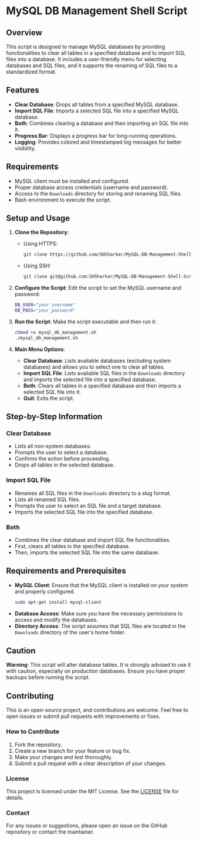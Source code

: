 # MySQL DB Management Shell Script

## Overview
This script is designed to manage MySQL databases by providing functionalities to clear all tables in a specified database and to import SQL files into a database. It includes a user-friendly menu for selecting databases and SQL files, and it supports the renaming of SQL files to a standardized format.

## Features
- **Clear Database**: Drops all tables from a specified MySQL database.
- **Import SQL File**: Imports a selected SQL file into a specified MySQL database.
- **Both**: Combines clearing a database and then importing an SQL file into it.
- **Progress Bar**: Displays a progress bar for long-running operations.
- **Logging**: Provides colored and timestamped log messages for better visibility.

## Requirements
- MySQL client must be installed and configured.
- Proper database access credentials (username and password).
- Access to the `Downloads` directory for storing and renaming SQL files.
- Bash environment to execute the script.

## Setup and Usage
1. **Clone the Repository**:
   - Using HTTPS:
     ```bash
     git clone https://github.com/SHSharkar/MySQL-DB-Management-Shell-Script.git && cd MySQL-DB-Management-Shell-Script
     ```
   - Using SSH:
     ```bash
     git clone git@github.com:SHSharkar/MySQL-DB-Management-Shell-Script.git && cd MySQL-DB-Management-Shell-Script
     ```

2. **Configure the Script**:
   Edit the script to set the MySQL username and password:
   ```bash
   DB_USER="your_username"
   DB_PASS="your_password"
   ```

3. **Run the Script**:
   Make the script executable and then run it:
   ```bash
   chmod +x mysql_db_management.sh
   ./mysql_db_management.sh
   ```

4. **Main Menu Options**:
   - **Clear Database**: Lists available databases (excluding system databases) and allows you to select one to clear all tables.
   - **Import SQL File**: Lists available SQL files in the `Downloads` directory and imports the selected file into a specified database.
   - **Both**: Clears all tables in a specified database and then imports a selected SQL file into it.
   - **Quit**: Exits the script.

## Step-by-Step Information
### Clear Database
- Lists all non-system databases.
- Prompts the user to select a database.
- Confirms the action before proceeding.
- Drops all tables in the selected database.

### Import SQL File
- Renames all SQL files in the `Downloads` directory to a slug format.
- Lists all renamed SQL files.
- Prompts the user to select an SQL file and a target database.
- Imports the selected SQL file into the specified database.

### Both
- Combines the clear database and import SQL file functionalities.
- First, clears all tables in the specified database.
- Then, imports the selected SQL file into the same database.

## Requirements and Prerequisites
- **MySQL Client**: Ensure that the MySQL client is installed on your system and properly configured.
  ```bash
  sudo apt-get install mysql-client
  ```
- **Database Access**: Make sure you have the necessary permissions to access and modify the databases.
- **Directory Access**: The script assumes that SQL files are located in the `Downloads` directory of the user's home folder.

## Caution
**Warning**: This script will alter database tables. It is strongly advised to use it with caution, especially on production databases. Ensure you have proper backups before running the script.

## Contributing
This is an open-source project, and contributions are welcome. Feel free to open issues or submit pull requests with improvements or fixes.

### How to Contribute
1. Fork the repository.
2. Create a new branch for your feature or bug fix.
3. Make your changes and test thoroughly.
4. Submit a pull request with a clear description of your changes.

### License
This project is licensed under the MIT License. See the [LICENSE](LICENSE) file for details.

### Contact
For any issues or suggestions, please open an issue on the GitHub repository or contact the maintainer.
